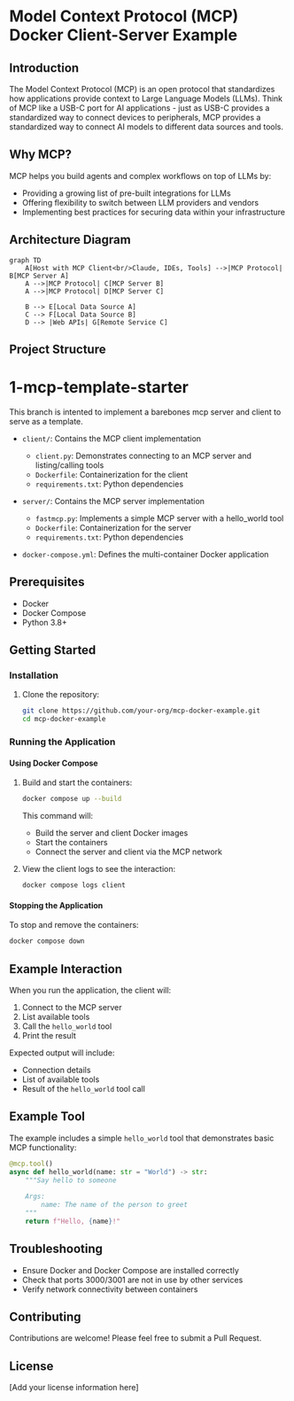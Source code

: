 # Model Context Protocol (MCP) Docker Client-Server Example

## Introduction

The Model Context Protocol (MCP) is an open protocol that standardizes how applications provide context to Large Language Models (LLMs). Think of MCP like a USB-C port for AI applications - just as USB-C provides a standardized way to connect devices to peripherals, MCP provides a standardized way to connect AI models to different data sources and tools.

## Why MCP?

MCP helps you build agents and complex workflows on top of LLMs by:
- Providing a growing list of pre-built integrations for LLMs
- Offering flexibility to switch between LLM providers and vendors
- Implementing best practices for securing data within your infrastructure

## Architecture Diagram

```mermaid
graph TD
    A[Host with MCP Client<br/>Claude, IDEs, Tools] -->|MCP Protocol| B[MCP Server A]
    A -->|MCP Protocol| C[MCP Server B]
    A -->|MCP Protocol| D[MCP Server C]
    
    B --> E[Local Data Source A]
    C --> F[Local Data Source B]
    D --> |Web APIs| G[Remote Service C]
```

## Project Structure
# 1-mcp-template-starter

This branch is intented to implement a barebones mcp server and client to serve as a template.

- `client/`: Contains the MCP client implementation
  - `client.py`: Demonstrates connecting to an MCP server and listing/calling tools
  - `Dockerfile`: Containerization for the client
  - `requirements.txt`: Python dependencies

- `server/`: Contains the MCP server implementation
  - `fastmcp.py`: Implements a simple MCP server with a hello_world tool
  - `Dockerfile`: Containerization for the server
  - `requirements.txt`: Python dependencies

- `docker-compose.yml`: Defines the multi-container Docker application

## Prerequisites

- Docker
- Docker Compose
- Python 3.8+

## Getting Started

### Installation

1. Clone the repository:
   ```bash
   git clone https://github.com/your-org/mcp-docker-example.git
   cd mcp-docker-example
   ```

### Running the Application

#### Using Docker Compose

1. Build and start the containers:
   ```bash
   docker compose up --build
   ```

   This command will:
   - Build the server and client Docker images
   - Start the containers
   - Connect the server and client via the MCP network

2. View the client logs to see the interaction:
   ```bash
   docker compose logs client
   ```

#### Stopping the Application

To stop and remove the containers:
```bash
docker compose down
```

## Example Interaction

When you run the application, the client will:
1. Connect to the MCP server
2. List available tools
3. Call the `hello_world` tool
4. Print the result

Expected output will include:
- Connection details
- List of available tools
- Result of the `hello_world` tool call

## Example Tool

The example includes a simple `hello_world` tool that demonstrates basic MCP functionality:

```python
@mcp.tool()
async def hello_world(name: str = "World") -> str:
    """Say hello to someone
    
    Args:
        name: The name of the person to greet
    """
    return f"Hello, {name}!"
```

## Troubleshooting

- Ensure Docker and Docker Compose are installed correctly
- Check that ports 3000/3001 are not in use by other services
- Verify network connectivity between containers

## Contributing

Contributions are welcome! Please feel free to submit a Pull Request.

## License

[Add your license information here]
